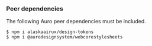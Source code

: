 ### Peer dependencies

The following Auro peer dependencies must be included.

```shell
$ npm i alaskaairux/design-tokens
$ npm i @aurodesignsystem/webcorestylesheets
```
